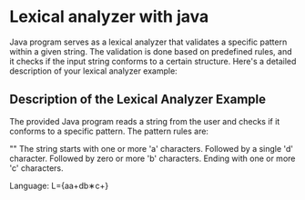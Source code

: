 # Lexical analyzer with java
Java program serves as a lexical analyzer that validates a specific pattern within a given string. The validation is done based on predefined rules, and it checks if the input string conforms to a certain structure. Here's a detailed description of your lexical analyzer example:

## Description of the Lexical Analyzer Example
The provided Java program reads a string from the user and checks if it conforms to a specific pattern. The pattern rules are:

"" The string starts with one or more 'a' characters.
Followed by a single 'd' character.
Followed by zero or more 'b' characters.
Ending with one or more 'c' characters.

Language:
L={aa+db∗c+}


